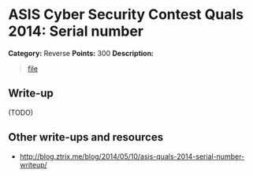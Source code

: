 # ASIS Cyber Security Contest Quals 2014: Serial number

**Category:** Reverse
**Points:** 300
**Description:**

> [file](re_300_75df11d547b3419c0da22b626b7e560e)

## Write-up

(TODO)

## Other write-ups and resources

* <http://blog.ztrix.me/blog/2014/05/10/asis-quals-2014-serial-number-writeup/>
